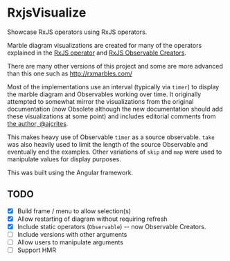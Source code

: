 # RxjsVisualize

Showcase RxJS operators using RxJS operators.

Marble diagram visualizations are created for many of the
operators explained in the [RxJS operator](https://rxjs.dev/api/operators)
and [RxJS Observable Creators](https://rxjs.dev/api/index).

There are many other versions of this project and some are more advanced than
this one such as http://rxmarbles.com/

Most of the implementations use an interval (typically via `timer`) to display
the marble diagram and Observables working over time. It originally attempted to
somewhat mirror the visualizations from the original documentation (now Obsolete
although the new documentation should add these visualizations at some point)
and includes editorial comments from
[the author, @ajcrites](https://github.com/ajcrites).

This makes heavy use of Observable `timer` as a source observable. `take` was
also heavily used to limit the length of the source Observable and eventually
end the examples. Other variations of `skip` and `map` were used to manipulate
values for display purposes.

This was built using the Angular framework.

## TODO
* [x] Build frame / menu to allow selection(s)
* [x] Allow restarting of diagram without requiring refresh
* [x] Include static operators (`Observable`) -- now Observable Creators.
* [ ] Include versions with other arguments
* [ ] Allow users to manipulate arguments
* [ ] Support HMR
